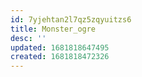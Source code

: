 ```yaml
---
id: 7yjehtan2l7qz5zqyuitzs6
title: Monster_ogre
desc: ''
updated: 1681818647495
created: 1681818472326
---
```

